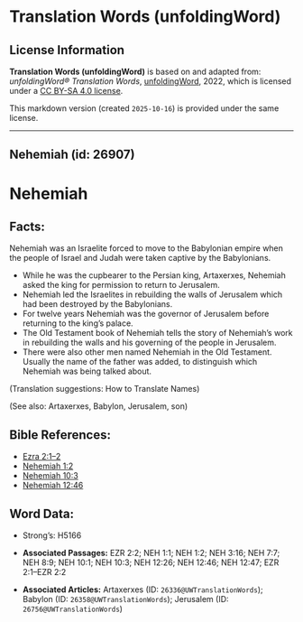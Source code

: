 # Translation Words (unfoldingWord)

## License Information

**Translation Words (unfoldingWord)** is based on and adapted from: _unfoldingWord® Translation Words_, [unfoldingWord](https://unfoldingword.org/utw), 2022, which is licensed under a [CC BY-SA 4.0 license](https://creativecommons.org/licenses/by-sa/4.0/legalcode.en).

This markdown version (created `2025-10-16`) is provided under the same license.



--------------------------------

## Nehemiah (id: 26907)

Nehemiah
========

Facts:
------

Nehemiah was an Israelite forced to move to the Babylonian empire when the people of Israel and Judah were taken captive by the Babylonians.

* While he was the cupbearer to the Persian king, Artaxerxes, Nehemiah asked the king for permission to return to Jerusalem.
* Nehemiah led the Israelites in rebuilding the walls of Jerusalem which had been destroyed by the Babylonians.
* For twelve years Nehemiah was the governor of Jerusalem before returning to the king’s palace.
* The Old Testament book of Nehemiah tells the story of Nehemiah’s work in rebuilding the walls and his governing of the people in Jerusalem.
* There were also other men named Nehemiah in the Old Testament. Usually the name of the father was added, to distinguish which Nehemiah was being talked about.

(Translation suggestions: How to Translate Names)

(See also: Artaxerxes, Babylon, Jerusalem, son)

Bible References:
-----------------

* [Ezra 2:1–2](https://ref.ly/Ezra2:1-Ezra2:2)
* [Nehemiah 1:2](https://ref.ly/Neh1:2)
* [Nehemiah 10:3](https://ref.ly/Neh10:3)
* [Nehemiah 12:46](https://ref.ly/Neh12:46)

Word Data:
----------

* Strong’s: H5166

* **Associated Passages:** EZR 2:2; NEH 1:1; NEH 1:2; NEH 3:16; NEH 7:7; NEH 8:9; NEH 10:1; NEH 10:3; NEH 12:26; NEH 12:46; NEH 12:47; EZR 2:1–EZR 2:2
* **Associated Articles:** Artaxerxes (ID: `26336@UWTranslationWords`); Babylon (ID: `26358@UWTranslationWords`); Jerusalem (ID: `26756@UWTranslationWords`)

